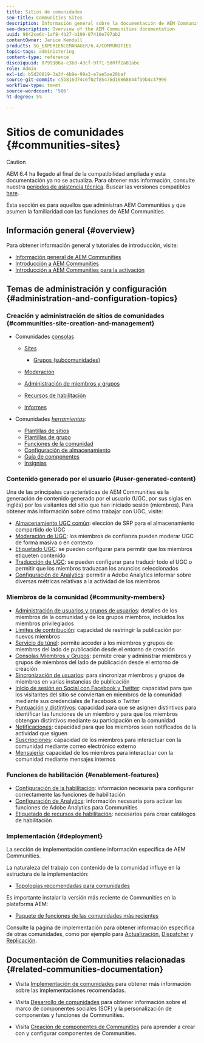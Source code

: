 ```yaml
---
title: Sitios de comunidades
seo-title: Communities Sites
description: Información general sobre la documentación de AEM Communities
seo-description: Overview of the AEM Communities documentation
uuid: 9842ce6c-1af8-4b27-b199-07410e797ab2
contentOwner: Janice Kendall
products: SG_EXPERIENCEMANAGER/6.4/COMMUNITIES
topic-tags: administering
content-type: reference
discoiquuid: 8799386a-c3b8-43cf-9f71-580ff2a81abc
role: Admin
exl-id: b5d20819-3a3f-4b9e-99a3-e7ae5ae28baf
source-git-commit: c5b816d74c6f02f85476d16868844f39b4c47996
workflow-type: tm+mt
source-wordcount: '506'
ht-degree: 5%

---
```


# Sitios de comunidades {#communities-sites}

>[!CAUTION]
>
>AEM 6.4 ha llegado al final de la compatibilidad ampliada y esta documentación ya no se actualiza. Para obtener más información, consulte nuestra [períodos de asistencia técnica](https://helpx.adobe.com/es/support/programs/eol-matrix.html). Buscar las versiones compatibles [here](https://experienceleague.adobe.com/docs/).

Esta sección es para aquellos que administran AEM Communities y que asumen la familiaridad con las funciones de AEM Communities.

## Información general {#overview}

Para obtener información general y tutoriales de introducción, visite:

* [Información general de AEM Communities](overview.md)
* [Introducción a AEM Communities](getting-started.md)
* [Introducción a AEM Communities para la activación](getting-started-enablement.md)

## Temas de administración y configuración {#administration-and-configuration-topics}

### Creación y administración de sitios de comunidades {#communities-site-creation-and-management}

* Comunidades [consolas](consoles.md)

   * [Sites](sites-console.md)

      * [Grupos (subcomunidades)](groups.md)
   * [Moderación](moderation.md)
   * [Administración de miembros y grupos](members.md)
   * [Recursos de habilitación](resources.md)
   * [Informes](reports.md)


* Comunidades [*herramientas*](tools.md):

   * [Plantillas de sitios](sites.md)
   * [Plantillas de grupo](tools-groups.md)
   * [Funciones de la comunidad](functions.md)
   * [Configuración de almacenamiento](srp-config.md)
   * [Guía de componentes](components-guide.md)
   * [Insignias](badges.md)


### Contenido generado por el usuario {#user-generated-content}

Una de las principales características de AEM Communities es la generación de contenido generado por el usuario (UGC, por sus siglas en inglés) por los visitantes del sitio que han iniciado sesión (miembros). Para obtener más información sobre cómo trabajar con UGC, visite:

* [Almacenamiento UGC común](working-with-srp.md): elección de SRP para el almacenamiento compartido de UGC
* [Moderación de UGC](moderate-ugc.md): los miembros de confianza pueden moderar UGC de forma masiva o en contexto
* [Etiquetado UGC](tag-ugc.md): se pueden configurar para permitir que los miembros etiqueten contenido
* [Traducción de UGC](translate-ugc.md): se pueden configurar para traducir todo el UGC o permitir que los miembros traduzcan los anuncios seleccionados
* [Configuración de Analytics](analytics.md): permitir a Adobe Analytics informar sobre diversas métricas relativas a la actividad de los miembros

### Miembros de la comunidad {#community-members}

* [Administración de usuarios y grupos de usuarios](users.md): detalles de los miembros de la comunidad y de los grupos miembros, incluidos los miembros privilegiados
* [Límites de contribución](limits.md): capacidad de restringir la publicación por nuevos miembros
* [Servicio de túnel](deploy-communities.md#tunnel-service-on-author): permite acceder a los miembros y grupos de miembros del lado de publicación desde el entorno de creación
* [Consolas Miembros y Grupos](members.md): permite crear y administrar miembros y grupos de miembros del lado de publicación desde el entorno de creación
* [Sincronización de usuarios](sync.md): para sincronizar miembros y grupos de miembros en varias instancias de publicación
* [Inicio de sesión en Social con Facebook y Twitter](social-login.md): capacidad para que los visitantes del sitio se conviertan en miembros de la comunidad mediante sus credenciales de Facebook o Twitter
* [Puntuación y distintivos](implementing-scoring.md): capacidad para que se asignen distintivos para identificar las funciones de un miembro y para que los miembros obtengan distintivos mediante su participación en la comunidad
* [Notificaciones](notifications.md): capacidad para que los miembros sean notificados de la actividad que siguen
* [Suscripciones](subscriptions.md): capacidad de los miembros para interactuar con la comunidad mediante correo electrónico externo
* [Mensajería](messaging.md): capacidad de los miembros para interactuar con la comunidad mediante mensajes internos

### Funciones de habilitación {#enablement-features}

* [Configuración de la habilitación](enablement.md): información necesaria para configurar correctamente las funciones de habilitación
* [Configuración de Analytics](analytics.md): información necesaria para activar las funciones de Adobe Analytics para Communities
* [Etiquetado de recursos de habilitación](tag-resources.md): necesarios para crear catálogos de habilitación

### Implementación {#deployment}

La sección de implementación contiene información específica de AEM Communities.

La naturaleza del trabajo con contenido de la comunidad influye en la estructura de la implementación:

* [Topologías recomendadas para comunidades](topologies.md)

Es importante instalar la versión más reciente de Communities en la plataforma AEM:

* [Paquete de funciones de las comunidades más recientes](deploy-communities.md#latestfeaturepack)

Consulte la página de implementación para obtener información específica de otras comunidades, como por ejemplo para [Actualización](upgrade.md), [Dispatcher](dispatcher.md) y [Replicación](deploy-communities.md#replication-agents-on-author).

## Documentación de Communities relacionadas {#related-communities-documentation}

* Visita [Implementación de comunidades](deploy-communities.md) para obtener más información sobre las implementaciones recomendadas.

* Visita [Desarrollo de comunidades](communities.md) para obtener información sobre el marco de componentes sociales (SCF) y la personalización de componentes y funciones de Communities.

* Visita [Creación de componentes de Communities](author-communities.md) para aprender a crear con y configurar componentes de Communities.
